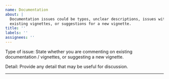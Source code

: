 ```yaml
---
name: Documentation
about: |
  Documentation issues could be typos, unclear descriptions, issues with 
  existing vignettes, or suggestions for a new vignette.
title: ''
labels: ''
assignees: ''
---
```


<!-- Thank you for helping improve our documentation. Please use the section
headers below for providing more detail where appropriate -->

Type of issue:
State whether you are commenting on existing documentation / vignettes, or suggesting a new vignette.

Detail:
Provide any detail that may be useful for discussion.

---------



